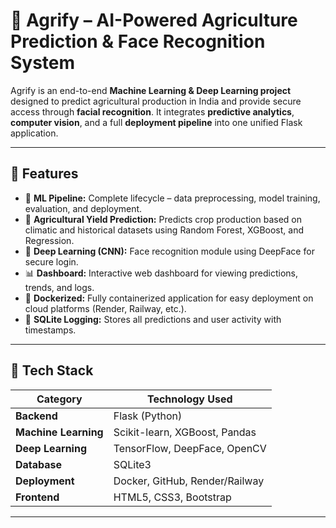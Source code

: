 # 🌾 Agrify – AI-Powered Agriculture Prediction & Face Recognition System

Agrify is an end-to-end **Machine Learning & Deep Learning project** designed to predict agricultural production in India and provide secure access through **facial recognition**. It integrates **predictive analytics**, **computer vision**, and a full **deployment pipeline** into one unified Flask application.

---

## 🚀 Features

- 🤖 **ML Pipeline:** Complete lifecycle – data preprocessing, model training, evaluation, and deployment.
- 🌱 **Agricultural Yield Prediction:** Predicts crop production based on climatic and historical datasets using Random Forest, XGBoost, and Regression.
- 🧠 **Deep Learning (CNN):** Face recognition module using DeepFace for secure login.
- 📊 **Dashboard:** Interactive web dashboard for viewing predictions, trends, and logs.
- 🐳 **Dockerized:** Fully containerized application for easy deployment on cloud platforms (Render, Railway, etc.).
- 🔌 **SQLite Logging:** Stores all predictions and user activity with timestamps.

---

## 🧠 Tech Stack

| Category              | Technology Used                  |
|-----------------------|----------------------------------|
| **Backend**           | Flask (Python)                  |
| **Machine Learning**  | Scikit-learn, XGBoost, Pandas   |
| **Deep Learning**     | TensorFlow, DeepFace, OpenCV    |
| **Database**          | SQLite3                         |
| **Deployment**        | Docker, GitHub, Render/Railway  |
| **Frontend**          | HTML5, CSS3, Bootstrap          |

---


